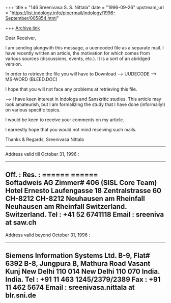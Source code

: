 +++
title = "146 Sreenivasa S. S. Nittala"
date = "1996-09-26"
upstream_url = "https://list.indology.info/pipermail/indology/1996-September/005854.html"

+++
[Archive link](https://list.indology.info/pipermail/indology/1996-September/005854.html)


Dear Receiver,

I am sending alongwith this message, a uuencoded file as a separate
mail. I have recently written an article, the motivation for which
comes from various sources (discussions, events, etc.). It is a sort
of an abridged version.

In order to retrieve the file you will have to 
	Download --> UUDECODE --> MS-WORD (BLEED.DOC)

I hope that you will not face any problems at retrieving this file.

--> I have keen interest in Indologa and Sanskritic studies. This 
article may look amateurish, but I am formalizing the study that I
have done (informally!) on various specific topics. 

I would be keen to receive  your comments on my article.

I earnestly hope that you would not mind receiving such mails.


Thanks & Regards,
Sreenivasa Nittala

----------------------------------------------------------------
Address valid till October 31, 1996 : 
*************************************
Off. :					Res. :
======				        ======		
Softadweis AG                           Zimmer# 406
(SISL Core Team)			Hotel Ernesto
Laufengasse 18				Zentralstrasse 60
CH-8212				        CH-8212	
Neuhausen am Rheinfall			Neuhausen am Rheinfall
Switzerland.				Switzerland.
Tel : +41 52 6741118 
Email : sreeniva at saw.ch
----------------------------------------------------------------
Address valid beyond October 31, 1996 : 
*************************************
Siemens Information Systems Ltd.        B-9, Flat# 6392
B-8, Jungpura B, Mathura Road           Vasant Kunj
New Delhi 110 014                       New Delhi 110 070
India.                                  India.
Tel : +91 11 463 1245/2379/2389 
Fax : +91 11 462 5674
Email : sreenivasa.nittala at blr.sni.de
----------------------------------------------------------------




